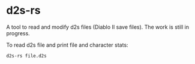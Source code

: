 # d2s-rs

A tool to read and modify d2s files (Diablo II save files).
The work is still in progress.

To read d2s file and print file and character stats:
```shell
d2s-rs file.d2s
```